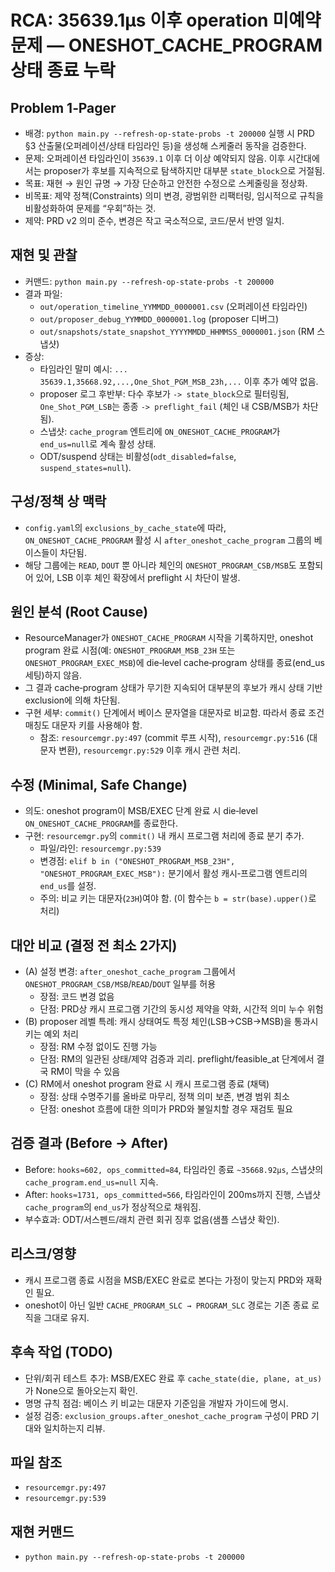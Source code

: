 # RCA: 35639.1µs 이후 operation 미예약 문제 — ONESHOT_CACHE_PROGRAM 상태 종료 누락

## Problem 1‑Pager
- 배경: `python main.py --refresh-op-state-probs -t 200000` 실행 시 PRD §3 산출물(오퍼레이션/상태 타임라인 등)을 생성해 스케줄러 동작을 검증한다.
- 문제: 오퍼레이션 타임라인이 `35639.1` 이후 더 이상 예약되지 않음. 이후 시간대에서는 proposer가 후보를 지속적으로 탐색하지만 대부분 `state_block`으로 거절됨.
- 목표: 재현 → 원인 규명 → 가장 단순하고 안전한 수정으로 스케줄링을 정상화.
- 비목표: 제약 정책(Constraints) 의미 변경, 광범위한 리팩터링, 임시적으로 규칙을 비활성화하여 문제를 “우회”하는 것.
- 제약: PRD v2 의미 준수, 변경은 작고 국소적으로, 코드/문서 반영 일치.

## 재현 및 관찰
- 커맨드: `python main.py --refresh-op-state-probs -t 200000`
- 결과 파일: 
  - `out/operation_timeline_YYMMDD_0000001.csv` (오퍼레이션 타임라인)
  - `out/proposer_debug_YYMMDD_0000001.log` (proposer 디버그)
  - `out/snapshots/state_snapshot_YYYYMMDD_HHMMSS_0000001.json` (RM 스냅샷)
- 증상:
  - 타임라인 말미 예시: `... 35639.1,35668.92,...,One_Shot_PGM_MSB_23h,...` 이후 추가 예약 없음.
  - proposer 로그 후반부: 다수 후보가 `-> state_block`으로 필터링됨, `One_Shot_PGM_LSB`는 종종 `-> preflight_fail` (체인 내 CSB/MSB가 차단됨).
  - 스냅샷: `cache_program` 엔트리에 `ON_ONESHOT_CACHE_PROGRAM`가 `end_us=null`로 계속 활성 상태.
  - ODT/suspend 상태는 비활성(`odt_disabled=false`, `suspend_states=null`).

## 구성/정책 상 맥락
- `config.yaml`의 `exclusions_by_cache_state`에 따라, `ON_ONESHOT_CACHE_PROGRAM` 활성 시 `after_oneshot_cache_program` 그룹의 베이스들이 차단됨.
- 해당 그룹에는 `READ`, `DOUT` 뿐 아니라 체인의 `ONESHOT_PROGRAM_CSB/MSB`도 포함되어 있어, LSB 이후 체인 확장에서 preflight 시 차단이 발생.

## 원인 분석 (Root Cause)
- ResourceManager가 `ONESHOT_CACHE_PROGRAM` 시작을 기록하지만, oneshot program 완료 시점(예: `ONESHOT_PROGRAM_MSB_23H` 또는 `ONESHOT_PROGRAM_EXEC_MSB`)에
  die‑level cache‑program 상태를 종료(end_us 세팅)하지 않음.
- 그 결과 cache‑program 상태가 무기한 지속되어 대부분의 후보가 캐시 상태 기반 exclusion에 의해 차단됨.
- 구현 세부: `commit()` 단계에서 베이스 문자열을 대문자로 비교함. 따라서 종료 조건 매칭도 대문자 키를 사용해야 함.
  - 참조: `resourcemgr.py:497` (commit 루프 시작), `resourcemgr.py:516` (대문자 변환), `resourcemgr.py:529` 이후 캐시 관련 처리.

## 수정 (Minimal, Safe Change)
- 의도: oneshot program이 MSB/EXEC 단계 완료 시 die‑level `ON_ONESHOT_CACHE_PROGRAM`를 종료한다.
- 구현: `resourcemgr.py`의 `commit()` 내 캐시 프로그램 처리에 종료 분기 추가.
  - 파일/라인: `resourcemgr.py:539`
  - 변경점: `elif b in ("ONESHOT_PROGRAM_MSB_23H", "ONESHOT_PROGRAM_EXEC_MSB"):` 분기에서 활성 캐시‑프로그램 엔트리의 `end_us`를 설정.
  - 주의: 비교 키는 대문자(`23H`)여야 함. (이 함수는 `b = str(base).upper()`로 처리)

## 대안 비교 (결정 전 최소 2가지)
- (A) 설정 변경: `after_oneshot_cache_program` 그룹에서 `ONESHOT_PROGRAM_CSB/MSB`/`READ`/`DOUT` 일부를 허용
  - 장점: 코드 변경 없음
  - 단점: PRD상 캐시 프로그램 기간의 동시성 제약을 약화, 시간적 의미 누수 위험
- (B) proposer 레벨 특례: 캐시 상태여도 특정 체인(LSB→CSB→MSB)을 통과시키는 예외 처리
  - 장점: RM 수정 없이도 진행 가능
  - 단점: RM의 일관된 상태/제약 검증과 괴리. preflight/feasible_at 단계에서 결국 RM이 막을 수 있음
- (C) RM에서 oneshot program 완료 시 캐시 프로그램 종료 (채택)
  - 장점: 상태 수명주기를 올바로 마무리, 정책 의미 보존, 변경 범위 최소
  - 단점: oneshot 흐름에 대한 의미가 PRD와 불일치할 경우 재검토 필요

## 검증 결과 (Before → After)
- Before: `hooks≈602, ops_committed≈84`, 타임라인 종료 `~35668.92µs`, 스냅샷의 `cache_program.end_us=null` 지속.
- After: `hooks≈1731, ops_committed≈566`, 타임라인이 200ms까지 진행, 스냅샷 `cache_program`의 `end_us`가 정상적으로 채워짐.
- 부수효과: ODT/서스펜드/래치 관련 회귀 징후 없음(샘플 스냅샷 확인).

## 리스크/영향
- 캐시 프로그램 종료 시점을 MSB/EXEC 완료로 본다는 가정이 맞는지 PRD와 재확인 필요.
- oneshot이 아닌 일반 `CACHE_PROGRAM_SLC → PROGRAM_SLC` 경로는 기존 종료 로직을 그대로 유지.

## 후속 작업 (TODO)
- 단위/회귀 테스트 추가: MSB/EXEC 완료 후 `cache_state(die, plane, at_us)`가 None으로 돌아오는지 확인.
- 명명 규칙 점검: 베이스 키 비교는 대문자 기준임을 개발자 가이드에 명시.
- 설정 검증: `exclusion_groups.after_oneshot_cache_program` 구성이 PRD 기대와 일치하는지 리뷰.

## 파일 참조
- `resourcemgr.py:497`
- `resourcemgr.py:539`

## 재현 커맨드
- `python main.py --refresh-op-state-probs -t 200000`

